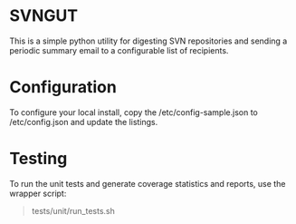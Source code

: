 SVNGUT
======

This is a simple python utility for digesting SVN repositories and sending a periodic
summary email to a configurable list of recipients.  

Configuration
=============
To configure your local install, copy the /etc/config-sample.json to /etc/config.json
and update the listings.

Testing
=======
To run the unit tests and generate coverage statistics and reports, use the wrapper script:
> tests/unit/run_tests.sh
